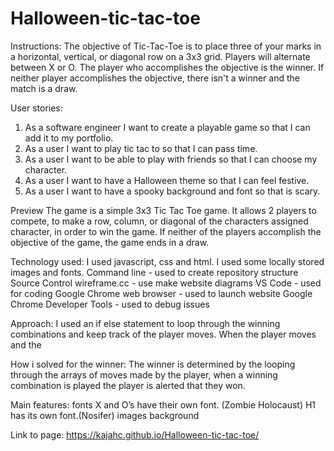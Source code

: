 # Halloween-tic-tac-toe

Instructions: 
The objective of Tic-Tac-Toe is to place three of your marks in a horizontal, vertical, or diagonal row on a 3x3 grid. Players will alternate between X or O. The player who accomplishes the objective is the winner. If neither player accomplishes the objective, there isn't a winner and the match is a draw.

User stories: 
1. As a software engineer I want to create a playable game so that I can add it to my portfolio. 
2. As a user I want to play tic tac to so that I can pass time.
3. As a user I want to be able to play with friends so that I can choose my character.
4. As a user I want to have a Halloween theme so that I can feel festive.
5. As a user I want to have a spooky background and font so that is scary.

Preview
The game is a simple 3x3 Tic Tac Toe game. It allows 2 players to compete, to make a row, column, or diagonal of the characters assigned character, in order to win the game. If neither of the players accomplish the objective of the game, the game ends in a draw.

Technology used:
I used javascript, css and html.
I used some locally stored images and fonts. 
Command line - used to create repository structure
Source Control
wireframe.cc - use  make website diagrams
VS Code - used for coding
Google Chrome web browser - used to launch website
Google Chrome Developer Tools - used to debug issues

Approach:
I used an if else statement to loop through the winning combinations and keep track of the player moves. When the player moves and the 

How i solved for the winner:
The winner is determined by the looping through the arrays of moves made by the player, when a winning combination is played the player is alerted that they won.

Main features:
fonts
X and O’s have their own font. (Zombie Holocaust)
H1 has its own font.(Nosifer)
images
background

Link to page:
https://kajahc.github.io/Halloween-tic-tac-toe/
